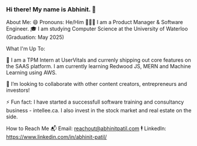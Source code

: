 ### Hi there! My name is Abhinit. 👋

About Me:
😄 Pronouns: He/Him
👩🏽‍💻 I am a Product Manager & Software Engineer. 
🎓 I am studying Computer Science at the University of Waterloo (Graduation: May 2025)

What I'm Up To:

🌱 I am a TPM Intern at UserVitals and currenly shipping out core features on the SAAS platform. I am currently learning Redwood JS, MERN and Machine Learning using AWS.

👯 I’m looking to collaborate with other content creators, entrepreneurs and investors!

⚡ Fun fact: I have started a successfull software training and consultancy business - intellee.ca. I also invest in the stock market and real estate on the side.

How to Reach Me
📬 Email: reachout@abhinitpatil.com
🕴 LinkedIn: https://www.linkedin.com/in/abhinit-patil/
